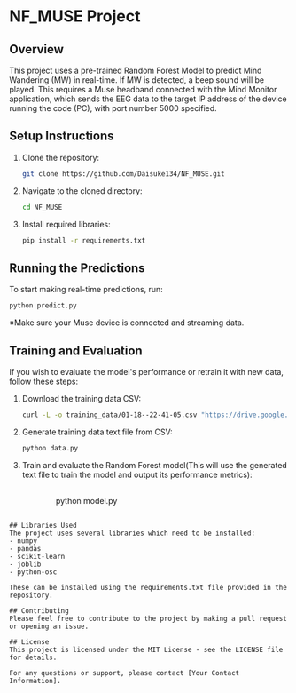 # NF_MUSE Project

## Overview
This project uses a pre-trained Random Forest Model to predict Mind Wandering (MW) in real-time. If MW is detected, a beep sound will be played. This requires a Muse headband connected with the Mind Monitor application, which sends the EEG data to the target IP address of the device running the code (PC), with port number 5000 specified.

## Setup Instructions
1. Clone the repository:
   ```bash
   git clone https://github.com/Daisuke134/NF_MUSE.git
   ```  
2. Navigate to the cloned directory:
   ```bash   
   cd NF_MUSE
   ``` 
3. Install required libraries:
   ```bash
   pip install -r requirements.txt
   ``` 
## Running the Predictions
To start making real-time predictions, run:
   ```bash
   python predict.py
   ``` 
※Make sure your Muse device is connected and streaming data.

## Training and Evaluation
If you wish to evaluate the model's performance or retrain it with new data, follow these steps:

1. Download the training data CSV:
   ```bash
   curl -L -o training_data/01-18--22-41-05.csv "https://drive.google.com/uc?export=download&id=1InAOM7XTEpIAwKFhyzCfsYTwFx0rgFnz"
   ```
2. Generate training data text file from CSV:
   ```bash   
   python data.py
   ```
3. Train and evaluate the Random Forest model(This will use the generated text file to train the model and output its performance metrics):
   ```bash 
　　　　　　python model.py
   ```

## Libraries Used
The project uses several libraries which need to be installed:
- numpy
- pandas
- scikit-learn
- joblib
- python-osc

These can be installed using the requirements.txt file provided in the repository.

## Contributing
Please feel free to contribute to the project by making a pull request or opening an issue.

## License
This project is licensed under the MIT License - see the LICENSE file for details.

For any questions or support, please contact [Your Contact Information].



   


